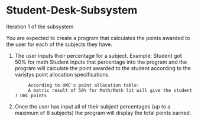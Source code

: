 # Student-Desk-Subsystem
Iteration 1 of the subsystem

You are expected to create a program that calculates the points awarded to the user for each of the subjects they have.

1. The user inputs their percentage for a subject.
  Example: Student got 50% for math
            Student inputs that percentage into the program and the program will calculate the point awarded to the student according to the varistys point allocation
            specifications.
            
            According to UWC's point allocation table:
            A matric result of 50% for Math/Math lit will give the student 7 UWC points
 
 2. Once the user has input all of their subject percentages (up to a maximum of 8 subjects) the program will display the total points earned.
